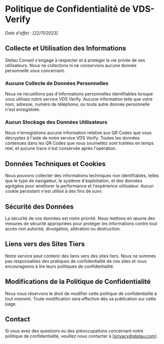 # Politique de Confidentialité de VDS-Verify

_Date d'effet : [22/11/2023]_

## Collecte et Utilisation des Informations

Stelau Conseil s'engage à respecter et à protéger la vie privée de ses utilisateurs. Nous ne collectons ni ne conservons aucune donnée personnelle vous concernant.

### Aucune Collecte de Données Personnelles

Nous ne recueillons pas d'informations personnelles identifiables lorsque vous utilisez notre service VDS Verify. Aucune information telle que votre nom, adresse, numéro de téléphone, ou toute autre donnée personnelle n'est enregistrée.

### Aucun Stockage des Données Utilisateurs

Nous n'enregistrons aucune information relative aux QR Codes que vous décryptez à l'aide de notre service VDS Verify. Toutes les données contenues dans les QR Codes que vous soumettez sont traitées en temps réel, et aucune trace n'est conservée après l'opération.

## Données Techniques et Cookies

Nous pouvons collecter des informations techniques non identifiables, telles que le type de navigateur, le système d'exploitation, et des données agrégées pour améliorer la performance et l'expérience utilisateur. Aucun cookie persistant n'est utilisé à des fins de suivi.

## Sécurité des Données

La sécurité de vos données est notre priorité. Nous mettons en œuvre des mesures de sécurité appropriées pour protéger les informations contre tout accès non autorisé, divulgation, altération ou destruction.

## Liens vers des Sites Tiers

Notre service peut contenir des liens vers des sites tiers. Nous ne sommes pas responsables des pratiques de confidentialité de ces sites et vous encourageons à lire leurs politiques de confidentialité.

## Modifications de la Politique de Confidentialité

Nous nous réservons le droit de modifier cette politique de confidentialité à tout moment. Toute modification sera effective dès sa publication sur cette page.

## Contact

Si vous avez des questions ou des préoccupations concernant notre politique de confidentialité, veuillez nous contacter à [privacy@stelau.com].

